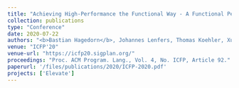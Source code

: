 ```yaml
---
title: "Achieving High-Performance the Functional Way - A Functional Pearl on Expressing High-Performance Optimizations as Rewrite Strategies"
collection: publications
type: "Conference"
date: 2020-07-22
authors: "<b>Bastian Hagedorn</b>, Johannes Lenfers, Thomas Koehler, Xueying Qin, Sergei Gorlatch, and Michel Steuwer"
venue: "ICFP'20"
venue-url: "https://icfp20.sigplan.org/"
proceedings: "Proc. ACM Program. Lang., Vol. 4, No. ICFP, Article 92."
paperurl: '/files/publications/2020/ICFP-2020.pdf'
projects: ['Elevate']
---
```


